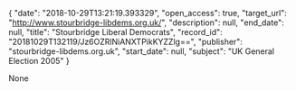 {
  "date": "2018-10-29T13:21:19.393329", 
  "open_access": true, 
  "target_url": "http://www.stourbridge-libdems.org.uk/", 
  "description": null, 
  "end_date": null, 
  "title": "Stourbridge Liberal Democrats", 
  "record_id": "20181029T132119/Jz6OZRlNiANXTPikKYZZlg==", 
  "publisher": "stourbridge-libdems.org.uk", 
  "start_date": null, 
  "subject": "UK General Election 2005"
}

None